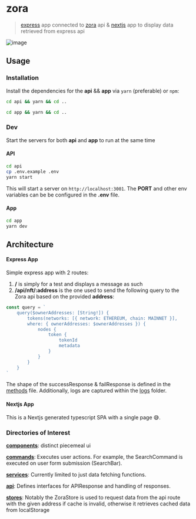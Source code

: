 # zora
> [express](https://expressjs.com) app connected to [zora](https://docs.zora.co/docs/zora-api/intro) api &amp; [nextjs](https://nextjs.org) 
app to display data retrieved from express api

![image](https://user-images.githubusercontent.com/18746599/201979188-9fae8701-b74d-40f9-bf86-415be34b44a2.png)

## Usage
### Installation
Install the dependencies for the **api** && **app** via `yarn` (preferable) or `npm`:
```sh
cd api && yarn && cd ..

cd app && yarn && cd ..
```

### Dev
Start the servers for both **api** and **app** to run at the same time
#### API
```sh
cd api
cp .env.example .env
yarn start
```
This will start a server on `http://localhost:3001`. The **PORT** and other env variables can be be configured in the **.env** file. 

#### App
```sh
cd app
yarn dev
```

## Architecture

#### Express App
Simple express app with 2 routes:
1. **/** is simply for a test and displays a message as such
2. **/api/nft/:address** is the one used to send the following query to the Zora api based on the provided **address**:

```ts
const query = `
    query($ownerAddresses: [String!]) {
        tokens(networks: [{ network: ETHEREUM, chain: MAINNET }],
        where: { ownerAddresses: $ownerAddresses }) {
            nodes {
                token {
                    tokenId
                    metadata
                }
            }
        }
    }
`
```

The shape of the successResponse & failResponse is defined in the [methods](/api/helpers/methods.js) file.
Additionally, logs are captured within the [logs](/api/logs/) folder.

#### Nextjs App
This is a Nextjs generated typescript SPA with a single page :sweat_smile:.

### Directories of Interest

**[components](/app/components/)**: distinct piecemeal ui

**[commands](/app/commands/)**: Executes user actions. For example, the SearchCommand is executed on user form submission (SearchBar).

**[services](/app/services/)**: Currently limited to just data fetching functions.

**[api](/app/api/)**: Defines interfaces for APIResponse and handling of responses.  

**[stores](/app/stores/)**: Notably the ZoraStore is used to request data from the api route with the given address if cache is invalid, 
otherwise it retrieves cached data from localStorage
